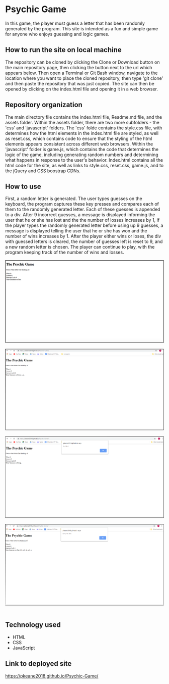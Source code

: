 # Psychic Game
In this game, the player must guess a letter that has been randomly generated by the program. This site is intended as a fun and simple game for anyone who enjoys guessing and logic games.

## How to run the site on local machine
The repository can be cloned by clicking the Clone or Download button on the main repository page, then clicking the button next to the url which appears below. Then open a Terminal or Git Bash window, navigate to the location where you want to place the cloned repository, then type 'git clone' and then paste the repository that was just copied. The site can then be opened by clicking on the index.html file and opening it in a web browser. 

## Repository organization
The main directory file contains the index.html file, Readme.md file, and the assets folder. Within the assets folder, there are two more subfolders - the 'css' and 'javascript' folders. The 'css' folde contains the style.css file, with determines how the html elements in the index.html file are styled, as well as reset.css, which contains code to ensure that the styling of the html elements appears consistent across different web browsers. Within the 'javascript' folder is game.js, which contains the code that determines the logic of the game, including generating random numbers and determining what happens in response to the user's behavior. Index.html contains all the html code for the site, as well as links to style.css, reset.css, game.js, and to the jQuery and CSS boostrap CDNs.

## How to use
First, a random letter is generated. The user types guesses on the keyboard, the program captures these key presses and compares each of them to the randomly generated letter. Each of these guesses is appended to a div. After 9 incorrect guesses, a message is displayed informing the user that he or she has lost and the the number of losses increases by 1, If the player types the randomly generated letter before using up 9 guesses, a message is displayed telling the user that he or she has won and the number of wins increases by 1. After the player either wins or loses, the div with guessed letters is cleared, the number of guesses left is reset to 9, and a new random letter is chosen. The player can continue to play, with the program keeping track of the number of wins and losses. 
<br><br>
![Image-1](./images/image-1.png)
<br><br>
![Image-2](./images/image-2.png)
<br><br>
![Image-3](./images/image-3.png)
<br><br>
![Image-4](./images/image-4.png)
<br><br>

## Technology used
* HTML
* CSS
* JavaScript


## Link to deployed site
https://pkeane2018.github.io/Psychic-Game/
